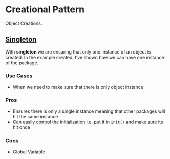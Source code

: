 # Creational Pattern

Object Creations.

## [Singleton](singleton)

With <b> singleton </b>  we are ensuring that only one instance of an object is created. In the example created, I've shown how we can have one instance of the package.

### Use Cases

- When we need to make sure that there is only object instance

### Pros

- Ensures there is only a single instance meaning that other packages will hit the same instance
- Can easily control the initialization i.e. put it in ```init()``` and make sure its hit once

### Cons

- Global Variable